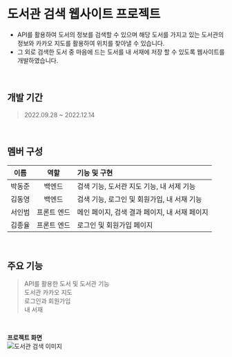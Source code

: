 # 도서관 검색 웹사이트 프로젝트

- API를 활용하여 도서의 정보를 검색할 수 있으며 해당 도서를 가지고 있는 도서관의 정보와 카카오 지도를 활용하여 위치를 찾아낼 수 있습니다.
- 그 외로 검색한 도서 중 마음에 드는 도서를 내 서재에 저장 할 수 있도록 웹사이트를 개발하였습니다.


<br/>


**개발 기간**<br/>
--
>2022.09.28 ~ 2022.12.14

<br/>


**멤버 구성**<br/>
--
|이름|역할|기능 및 구현|
|:---:|:---:|:---|
|박동준|백엔드|검색 기능, 도서관 지도 기능, 내 서제 기능|
|김동영|백엔드|검색 기능, 로그인 및 회원가입, 내 서재 기능|
|서인범|프론트 엔드|메인 페이지, 검색 결과 페이지, 내 서재 페이지|
|김종율|프론트 엔드|로그인 및 회원가입 페이지|

<br/>

**주요 기능**<br/>
--
> API를 활용한 도서 및 도서관 기능<br/>
> 도서관 카카오 지도<br/>
> 로그인과 회원가입<br/>
> 내 서재<br/>

<br/>

**프로젝트 화면**<br/>
![도서관 검색 이미지](https://user-images.githubusercontent.com/55075836/226169084-f2d67aba-76e6-4d93-a0f4-68fb5a857a0c.PNG)

<br/>

